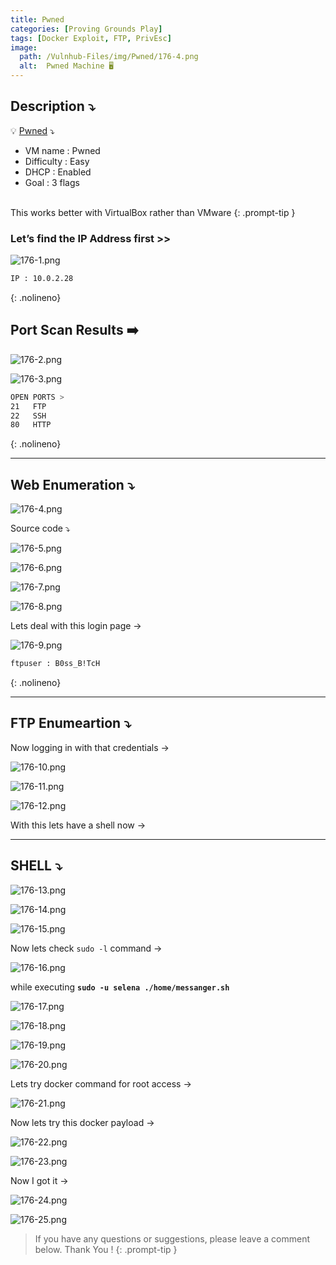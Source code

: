```yaml
---
title: Pwned
categories: [Proving Grounds Play]
tags: [Docker Exploit, FTP, PrivEsc]
image:
  path: /Vulnhub-Files/img/Pwned/176-4.png
  alt:  Pwned Machine 🖥️
---
```



## **Description ⤵️**

>
💡 [Pwned](https://www.vulnhub.com/entry/pwned-1,507/) ⤵️
<br>
- VM name : Pwned
- Difficulty : Easy
- DHCP : Enabled
- Goal : 3 flags
<br>
This works better with VirtualBox rather than VMware
{: .prompt-tip }

### Let’s find the IP Address first >>

![176-1.png](/Vulnhub-Files/img/Pwned/176-1.png)

```bash
IP : 10.0.2.28
```
{: .nolineno}

## Port Scan Results ➡️

![176-2.png](/Vulnhub-Files/img/Pwned/176-2.png)

![176-3.png](/Vulnhub-Files/img/Pwned/176-3.png)

```bash
OPEN PORTS >
21   FTP
22   SSH
80   HTTP
```
{: .nolineno}

---

## Web Enumeration ⤵️

![176-4.png](/Vulnhub-Files/img/Pwned/176-4.png)

Source code ⤵️ 

![176-5.png](/Vulnhub-Files/img/Pwned/176-5.png)

![176-6.png](/Vulnhub-Files/img/Pwned/176-6.png)

![176-7.png](/Vulnhub-Files/img/Pwned/176-7.png)

![176-8.png](/Vulnhub-Files/img/Pwned/176-8.png)

Lets deal with this login page →

![176-9.png](/Vulnhub-Files/img/Pwned/176-9.png)

```bash
ftpuser : B0ss_B!TcH
```
{: .nolineno}

---

## FTP Enumeartion ⤵️

Now logging in with that credentials →

![176-10.png](/Vulnhub-Files/img/Pwned/176-10.png)

![176-11.png](/Vulnhub-Files/img/Pwned/176-11.png)

![176-12.png](/Vulnhub-Files/img/Pwned/176-12.png)

With this lets have a shell now →

---

## SHELL ⤵️

![176-13.png](/Vulnhub-Files/img/Pwned/176-13.png)

![176-14.png](/Vulnhub-Files/img/Pwned/176-14.png)

![176-15.png](/Vulnhub-Files/img/Pwned/176-15.png)

Now lets check `sudo -l` command →

![176-16.png](/Vulnhub-Files/img/Pwned/176-16.png)

while executing **`sudo -u selena ./home/messanger.sh`**

![176-17.png](/Vulnhub-Files/img/Pwned/176-17.png)

![176-18.png](/Vulnhub-Files/img/Pwned/176-18.png)

![176-19.png](/Vulnhub-Files/img/Pwned/176-19.png)

![176-20.png](/Vulnhub-Files/img/Pwned/176-20.png)

Lets try docker command for root access →

![176-21.png](/Vulnhub-Files/img/Pwned/176-21.png)

Now lets try this docker payload →

![176-22.png](/Vulnhub-Files/img/Pwned/176-22.png)

![176-23.png](/Vulnhub-Files/img/Pwned/176-23.png)

Now I got it →

![176-24.png](/Vulnhub-Files/img/Pwned/176-24.png)

![176-25.png](/Vulnhub-Files/img/Pwned/176-25.png)

> If you have any questions or suggestions, please leave a comment below.
Thank You ! 
{: .prompt-tip }